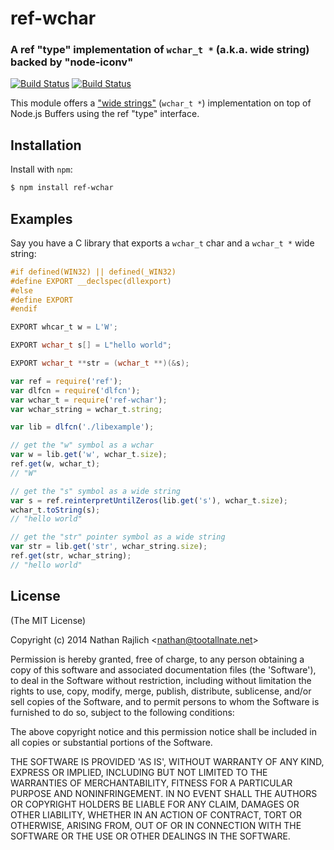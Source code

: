 ref-wchar
==========
### A ref "type" implementation of `wchar_t *` (a.k.a. wide string) backed by "node-iconv"
[![Build Status](https://secure.travis-ci.org/TooTallNate/ref-wchar.svg)](https://travis-ci.org/TooTallNate/ref-wchar)
[![Build Status](https://ci.appveyor.com/api/projects/status/xmne006y9jma3pm0)](https://ci.appveyor.com/project/TooTallNate/ref-wchar)

This module offers a ["wide
strings"](http://en.wikipedia.org/wiki/Wide_character#C.2FC.2B.2B) (`wchar_t *`)
implementation on top of Node.js Buffers using the ref "type" interface.


Installation
------------

Install with `npm`:

``` bash
$ npm install ref-wchar
```


Examples
--------

Say you have a C library that exports a `wchar_t` char and a `wchar_t *` wide
string:

``` c
#if defined(WIN32) || defined(_WIN32)
#define EXPORT __declspec(dllexport)
#else
#define EXPORT
#endif

EXPORT whcar_t w = L'W';

EXPORT wchar_t s[] = L"hello world";

EXPORT wchar_t **str = (wchar_t **)(&s);
```

``` js
var ref = require('ref');
var dlfcn = require('dlfcn');
var wchar_t = require('ref-wchar');
var wchar_string = wchar_t.string;

var lib = dlfcn('./libexample');

// get the "w" symbol as a wchar
var w = lib.get('w', wchar_t.size);
ref.get(w, wchar_t);
// "W"

// get the "s" symbol as a wide string
var s = ref.reinterpretUntilZeros(lib.get('s'), wchar_t.size);
wchar_t.toString(s);
// "hello world"

// get the "str" pointer symbol as a wide string
var str = lib.get('str', wchar_string.size);
ref.get(str, wchar_string);
// "hello world"
```


License
-------

(The MIT License)

Copyright (c) 2014 Nathan Rajlich &lt;nathan@tootallnate.net&gt;

Permission is hereby granted, free of charge, to any person obtaining
a copy of this software and associated documentation files (the
'Software'), to deal in the Software without restriction, including
without limitation the rights to use, copy, modify, merge, publish,
distribute, sublicense, and/or sell copies of the Software, and to
permit persons to whom the Software is furnished to do so, subject to
the following conditions:

The above copyright notice and this permission notice shall be
included in all copies or substantial portions of the Software.

THE SOFTWARE IS PROVIDED 'AS IS', WITHOUT WARRANTY OF ANY KIND,
EXPRESS OR IMPLIED, INCLUDING BUT NOT LIMITED TO THE WARRANTIES OF
MERCHANTABILITY, FITNESS FOR A PARTICULAR PURPOSE AND NONINFRINGEMENT.
IN NO EVENT SHALL THE AUTHORS OR COPYRIGHT HOLDERS BE LIABLE FOR ANY
CLAIM, DAMAGES OR OTHER LIABILITY, WHETHER IN AN ACTION OF CONTRACT,
TORT OR OTHERWISE, ARISING FROM, OUT OF OR IN CONNECTION WITH THE
SOFTWARE OR THE USE OR OTHER DEALINGS IN THE SOFTWARE.
